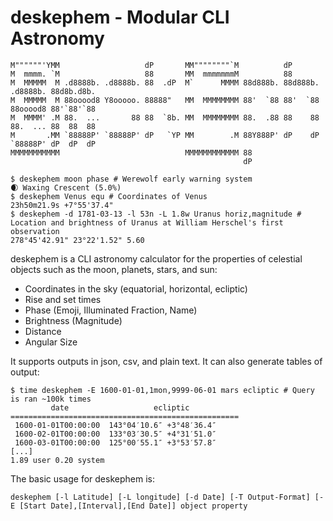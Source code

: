 # deskephem - Modular CLI Astronomy

```
M""""""'YMM                   dP       MM""""""""`M          dP
M  mmmm. `M                   88       MM  mmmmmmmM          88
M  MMMMM  M .d8888b. .d8888b. 88  .dP  M`      MMMM 88d888b. 88d888b. .d8888b. 88d8b.d8b.
M  MMMMM  M 88ooood8 Y8ooooo. 88888"   MM  MMMMMMMM 88'  `88 88'  `88 88ooood8 88'`88'`88
M  MMMM' .M 88.  ...       88 88  `8b. MM  MMMMMMMM 88.  .88 88    88 88.  ... 88  88  88
M       .MM `88888P' `88888P' dP   `YP MM        .M 88Y888P' dP    dP `88888P' dP  dP  dP
MMMMMMMMMMM                            MMMMMMMMMMMM 88
                                                    dP
```

```
$ deskephem moon phase # Werewolf early warning system
🌒 Waxing Crescent (5.0%)
$ deskephem Venus equ # Coordinates of Venus
23h50m21.9s +7°55'37.4"
$ deskephem -d 1781-03-13 -l 53n -L 1.8w Uranus horiz,magnitude # Location and brightness of Uranus at William Herschel's first observation
278°45'42.91" 23°22'1.52" 5.60
```

deskephem is a CLI astronomy calculator for the properties of celestial objects such as the moon, planets, stars, and sun:

* Coordinates in the sky (equatorial, horizontal, ecliptic)
* Rise and set times
* Phase (Emoji, Illuminated Fraction, Name)
* Brightness (Magnitude)
* Distance
* Angular Size

It supports outputs in json, csv, and plain text. It can also generate tables of output:

```
$ time deskephem -E 1600-01-01,1mon,9999-06-01 mars ecliptic # Query is ran ~100k times
         date                   ecliptic
===================================================
 1600-01-01T00:00:00  143°04′10.6″ +3°48′36.4″
 1600-02-01T00:00:00  133°03′30.5″ +4°31′51.0″
 1600-03-01T00:00:00  125°00′55.1″ +3°53′57.8″
[...]
1.89 user 0.20 system
```

The basic usage for deskephem is:
```
deskephem [-l Latitude] [-L longitude] [-d Date] [-T Output-Format] [-E [Start Date],[Interval],[End Date]] object property
```
